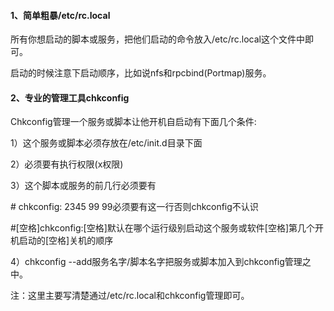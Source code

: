 #### 1、简单粗暴/etc/rc.local

所有你想启动的脚本或服务，把他们启动的命令放入/etc/rc.local这个文件中即可。

启动的时候注意下启动顺序，比如说nfs和rpcbind\(Portmap\)服务。

#### 2、专业的管理工具chkconfig

Chkconfig管理一个服务或脚本让他开机自启动有下面几个条件:

1）这个服务或脚本必须存放在/etc/init.d目录下面

2）必须要有执行权限\(x权限\)

3）这个脚本或服务的前几行必须要有

\# chkconfig: 2345 99 99必须要有这一行否则chkconfig不认识

\#\[空格\]chkconfig:\[空格\]默认在哪个运行级别启动这个服务或软件\[空格\]第几个开机启动的\[空格\]关机的顺序

4）chkconfig --add服务名字/脚本名字把服务或脚本加入到chkconfig管理之中。

注：这里主要写清楚通过/etc/rc.local和chkconfig管理即可。

